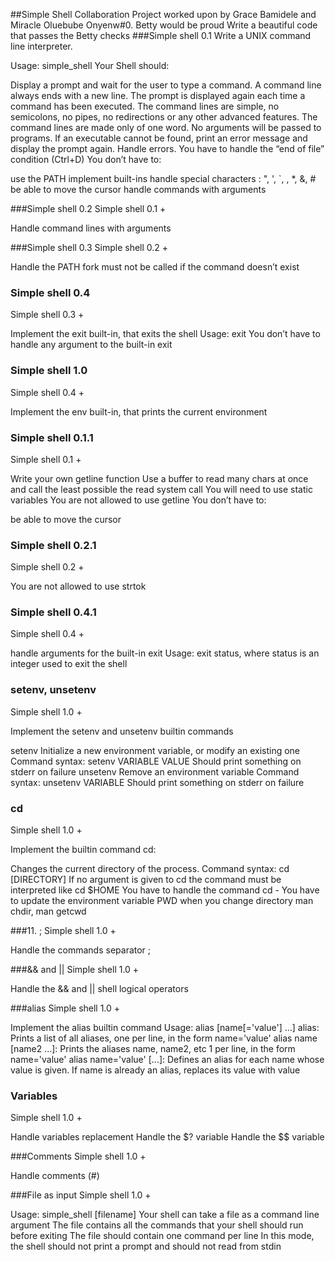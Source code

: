 ##Simple Shell Collaboration Project worked upon by Grace Bamidele and Miracle Oluebube Onyenw#0. Betty would be proud
Write a beautiful code that passes the Betty checks
###Simple shell 0.1
Write a UNIX command line interpreter.

Usage: simple_shell
Your Shell should:

Display a prompt and wait for the user to type a command. A command line always ends with a new line.
The prompt is displayed again each time a command has been executed.
The command lines are simple, no semicolons, no pipes, no redirections or any other advanced features.
The command lines are made only of one word. No arguments will be passed to programs.
If an executable cannot be found, print an error message and display the prompt again.
Handle errors.
You have to handle the “end of file” condition (Ctrl+D)
You don’t have to:

use the PATH
implement built-ins
handle special characters : ", ', `, \, *, &, #
be able to move the cursor
handle commands with arguments

###Simple shell 0.2
Simple shell 0.1 +

Handle command lines with arguments

###Simple shell 0.3
Simple shell 0.2 +

Handle the PATH
fork must not be called if the command doesn’t exist

### Simple shell 0.4
Simple shell 0.3 +

Implement the exit built-in, that exits the shell
Usage: exit
You don’t have to handle any argument to the built-in exit

### Simple shell 1.0
Simple shell 0.4 +

Implement the env built-in, that prints the current environment

### Simple shell 0.1.1
Simple shell 0.1 +

Write your own getline function
Use a buffer to read many chars at once and call the least possible the read system call
You will need to use static variables
You are not allowed to use getline
You don’t have to:

be able to move the cursor

### Simple shell 0.2.1
Simple shell 0.2 +

You are not allowed to use strtok

### Simple shell 0.4.1
Simple shell 0.4 +

handle arguments for the built-in exit
Usage: exit status, where status is an integer used to exit the shell

### setenv, unsetenv
Simple shell 1.0 +

Implement the setenv and unsetenv builtin commands

setenv
Initialize a new environment variable, or modify an existing one
Command syntax: setenv VARIABLE VALUE
Should print something on stderr on failure
unsetenv
Remove an environment variable
Command syntax: unsetenv VARIABLE
Should print something on stderr on failure

### cd
Simple shell 1.0 +

Implement the builtin command cd:

Changes the current directory of the process.
Command syntax: cd [DIRECTORY]
If no argument is given to cd the command must be interpreted like cd $HOME
You have to handle the command cd -
You have to update the environment variable PWD when you change directory
man chdir, man getcwd

###11. ;
Simple shell 1.0 +

Handle the commands separator ;

###&& and ||
Simple shell 1.0 +

Handle the && and || shell logical operators

###alias
Simple shell 1.0 +

Implement the alias builtin command
Usage: alias [name[='value'] ...]
alias: Prints a list of all aliases, one per line, in the form name='value'
alias name [name2 ...]: Prints the aliases name, name2, etc 1 per line, in the form name='value'
alias name='value' [...]: Defines an alias for each name whose value is given. If name is already an alias, replaces its value with value

### Variables
Simple shell 1.0 +

Handle variables replacement
Handle the $? variable
Handle the $$ variable

###Comments
Simple shell 1.0 +

Handle comments (#)

###File as input
Simple shell 1.0 +

Usage: simple_shell [filename]
Your shell can take a file as a command line argument
The file contains all the commands that your shell should run before exiting
The file should contain one command per line
In this mode, the shell should not print a prompt and should not read from stdin

